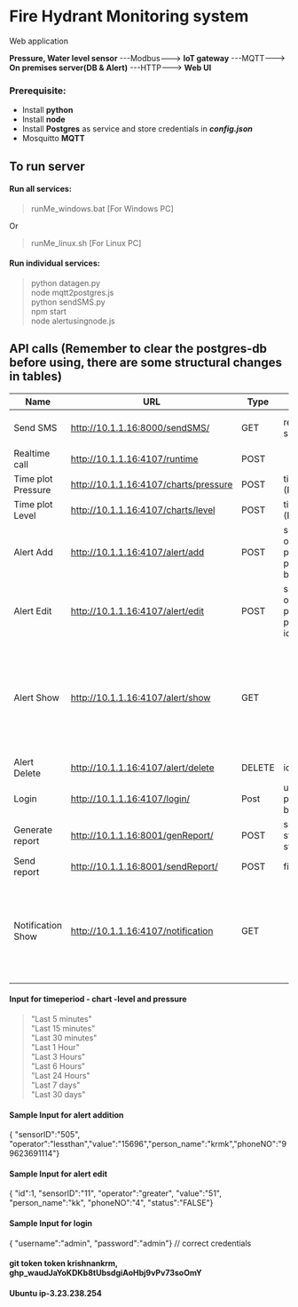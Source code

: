 # Fire Hydrant Monitoring system
Web application 


**Pressure, Water level sensor** ---Modbus---> **IoT gateway** ---MQTT---> **On premises server(DB & Alert)** ---HTTP---> **Web UI**
<br>

### Prerequisite:
* Install **python**
* Install **node**
* Install **Postgres** as service and store credentials in ***config.json***
* Mosquitto **MQTT**

## To run server
#### Run all services:
> runMe_windows.bat [For Windows PC] <br>

Or <br>
> runMe_linux.sh [For Linux PC] <br>

#### Run individual services:
> python datagen.py <br>
> node mqtt2postgres.js <br>
> python sendSMS.py <br>
> npm start <br>
> node alertusingnode.js <br>


## API calls  (Remember to clear the postgres-db before using, there are some structural changes in tables)

Name | URL | Type | Input params | Output params
-----|-----|------|--------------|-----------------
Send SMS | http://10.1.1.16:8000/sendSMS/ | GET | receiver_number, sms_body | gateway_connectivity_status, sms_sent_successfully, receiver_number, sms_body
Realtime call |  http://10.1.1.16:4107/runtime | POST | |JSON
Time plot Pressure | http://10.1.1.16:4107/charts/pressure | POST | time_period (Refer below) | JSON
Time plot Level | http://10.1.1.16:4107/charts/level | POST | time_period (Refer below)  | Json
Alert Add | http://10.1.1.16:4107/alert/add | POST | sensorID, operator, value, person_name, phoneNO (refer below)| 'Data Addition error' or 'Data Added'
Alert Edit | http://10.1.1.16:4107/alert/edit | POST | sensorID, operator, value, person_name, phoneNO, status, id (refer below) |'Data Editted'
Alert Show | http://10.1.1.16:4107/alert/show | GET ||[{"alertid": 2, "sensorid": "505", "operator": "lessthan", "values1": 15696, "name": "krmk", "phoneno": "99623691114", "modified_date": "2021-11-08T08:31:51.000Z", "status": true, "lastmodified": null  }]|
Alert Delete | http://10.1.1.16:4107/alert/delete | DELETE | id | "Deleted" or "Delete error" |
Login | http://10.1.1.16:4107/login/ | Post | username, password (refer below) | "Invalid credentials" or "Login Successful" |
Generate report | http://10.1.1.16:8001/genReport/ | POST | sensorID, startTime, stopTime | min, max, mean, sd, filename
Send report | http://10.1.1.16:8001/sendReport/ | POST | filename, emailID | sentstatus
Notification Show | http://10.1.1.16:4107/notification | GET ||[{ "notificationid": 13, "alertid": "1",sensorid": "501","operator":"lessthan", "values1": 93.8,"alertvalue": 1000,        "name": null,        "phoneno": "9884000157",        "alertdate": "2021-11-15T00:36:52.000Z",        "status": true    }]
#### Input for timeperiod - chart -level and pressure
> "Last 5 minutes"<br>
> "Last 15 minutes"<br>
> "Last 30 minutes"<br>
> "Last 1 Hour"<br>
> "Last 3 Hours"<br>
> "Last 6 Hours"<br>
> "Last 24 Hours"<br>
> "Last 7 days"<br>
> "Last 30 days"<br>


#### Sample Input for alert addition
{ "sensorID":"505", "operator":"lessthan","value":"15696","person_name":"krmk","phoneNO":"99623691114"}


#### Sample Input for alert edit
{  "id":1,    "sensorID":"11",    "operator":"greater",    "value":"51",    "person_name":"kk",    "phoneNO":"4",    "status":"FALSE"}

#### Sample Input for login
{  "username":"admin",    "password":"admin"} // correct credentials

#### git token token krishnankrm, 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 
#### Ubuntu ip-3.23.238.254

